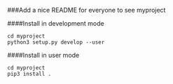 ###Add a nice README for everyone to see myproject

####Install in development mode
```
cd myproject
python3 setup.py develop --user
```

####Install in user mode
```
cd myproject
pip3 install .
```

